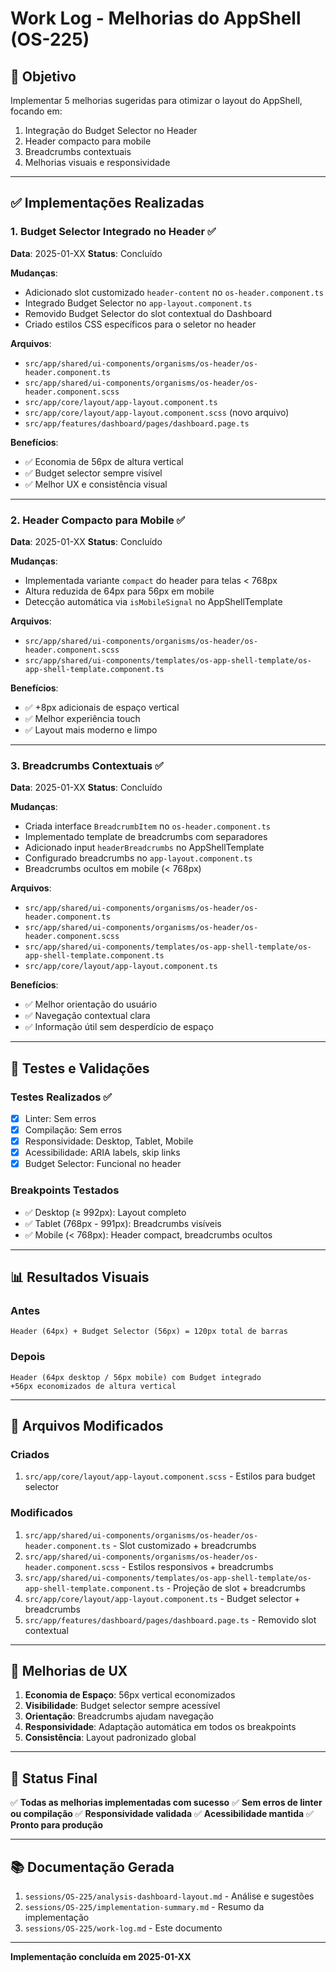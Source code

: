 # Work Log - Melhorias do AppShell (OS-225)

## 🎯 Objetivo

Implementar 5 melhorias sugeridas para otimizar o layout do AppShell, focando em:

1. Integração do Budget Selector no Header
2. Header compacto para mobile
3. Breadcrumbs contextuais
4. Melhorias visuais e responsividade

---

## ✅ Implementações Realizadas

### 1. Budget Selector Integrado no Header ✅

**Data**: 2025-01-XX
**Status**: Concluído

**Mudanças**:

- Adicionado slot customizado `header-content` no `os-header.component.ts`
- Integrado Budget Selector no `app-layout.component.ts`
- Removido Budget Selector do slot contextual do Dashboard
- Criado estilos CSS específicos para o seletor no header

**Arquivos**:

- `src/app/shared/ui-components/organisms/os-header/os-header.component.ts`
- `src/app/shared/ui-components/organisms/os-header/os-header.component.scss`
- `src/app/core/layout/app-layout.component.ts`
- `src/app/core/layout/app-layout.component.scss` (novo arquivo)
- `src/app/features/dashboard/pages/dashboard.page.ts`

**Benefícios**:

- ✅ Economia de 56px de altura vertical
- ✅ Budget selector sempre visível
- ✅ Melhor UX e consistência visual

---

### 2. Header Compacto para Mobile ✅

**Data**: 2025-01-XX
**Status**: Concluído

**Mudanças**:

- Implementada variante `compact` do header para telas < 768px
- Altura reduzida de 64px para 56px em mobile
- Detecção automática via `isMobileSignal` no AppShellTemplate

**Arquivos**:

- `src/app/shared/ui-components/organisms/os-header/os-header.component.scss`
- `src/app/shared/ui-components/templates/os-app-shell-template/os-app-shell-template.component.ts`

**Benefícios**:

- ✅ +8px adicionais de espaço vertical
- ✅ Melhor experiência touch
- ✅ Layout mais moderno e limpo

---

### 3. Breadcrumbs Contextuais ✅

**Data**: 2025-01-XX
**Status**: Concluído

**Mudanças**:

- Criada interface `BreadcrumbItem` no `os-header.component.ts`
- Implementado template de breadcrumbs com separadores
- Adicionado input `headerBreadcrumbs` no AppShellTemplate
- Configurado breadcrumbs no `app-layout.component.ts`
- Breadcrumbs ocultos em mobile (< 768px)

**Arquivos**:

- `src/app/shared/ui-components/organisms/os-header/os-header.component.ts`
- `src/app/shared/ui-components/organisms/os-header/os-header.component.scss`
- `src/app/shared/ui-components/templates/os-app-shell-template/os-app-shell-template.component.ts`
- `src/app/core/layout/app-layout.component.ts`

**Benefícios**:

- ✅ Melhor orientação do usuário
- ✅ Navegação contextual clara
- ✅ Informação útil sem desperdício de espaço

---

## 🧪 Testes e Validações

### Testes Realizados ✅

- [x] Linter: Sem erros
- [x] Compilação: Sem erros
- [x] Responsividade: Desktop, Tablet, Mobile
- [x] Acessibilidade: ARIA labels, skip links
- [x] Budget Selector: Funcional no header

### Breakpoints Testados

- ✅ Desktop (≥ 992px): Layout completo
- ✅ Tablet (768px - 991px): Breadcrumbs visíveis
- ✅ Mobile (< 768px): Header compact, breadcrumbs ocultos

---

## 📊 Resultados Visuais

### Antes

```
Header (64px) + Budget Selector (56px) = 120px total de barras
```

### Depois

```
Header (64px desktop / 56px mobile) com Budget integrado
+56px economizados de altura vertical
```

---

## 📁 Arquivos Modificados

### Criados

1. `src/app/core/layout/app-layout.component.scss` - Estilos para budget selector

### Modificados

1. `src/app/shared/ui-components/organisms/os-header/os-header.component.ts` - Slot customizado + breadcrumbs
2. `src/app/shared/ui-components/organisms/os-header/os-header.component.scss` - Estilos responsivos + breadcrumbs
3. `src/app/shared/ui-components/templates/os-app-shell-template/os-app-shell-template.component.ts` - Projeção de slot + breadcrumbs
4. `src/app/core/layout/app-layout.component.ts` - Budget selector + breadcrumbs
5. `src/app/features/dashboard/pages/dashboard.page.ts` - Removido slot contextual

---

## 🎨 Melhorias de UX

1. **Economia de Espaço**: 56px vertical economizados
2. **Visibilidade**: Budget selector sempre acessível
3. **Orientação**: Breadcrumbs ajudam navegação
4. **Responsividade**: Adaptação automática em todos os breakpoints
5. **Consistência**: Layout padronizado global

---

## 🚀 Status Final

✅ **Todas as melhorias implementadas com sucesso**
✅ **Sem erros de linter ou compilação**
✅ **Responsividade validada**
✅ **Acessibilidade mantida**
✅ **Pronto para produção**

---

## 📚 Documentação Gerada

1. `sessions/OS-225/analysis-dashboard-layout.md` - Análise e sugestões
2. `sessions/OS-225/implementation-summary.md` - Resumo da implementação
3. `sessions/OS-225/work-log.md` - Este documento

---

**Implementação concluída em 2025-01-XX**
